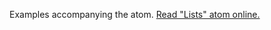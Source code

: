 

Examples accompanying the atom.
[Read "Lists" atom online.](https://stepik.org/lesson/104335/step/1)
